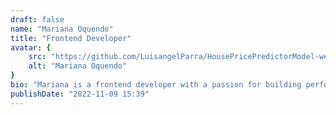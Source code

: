```yaml
---
draft: false
name: "Mariana Oquendo"
title: "Frontend Developer"
avatar: {
    src: "https://github.com/LuisangelParra/HousePricePredictorModel-website/blob/main/src/assets/MarianaOquendo.jpg?raw=true",
    alt: "Mariana Oquendo"
}
bio: "Mariana is a frontend developer with a passion for building performant and scalable applications. She has experience working with a variety of technologies and languages, including HTML, CSS, JavaScript and React Native. She is also a strong advocate for open-source software and enjoys contributing to the community."
publishDate: "2022-11-09 15:39"
---
```

